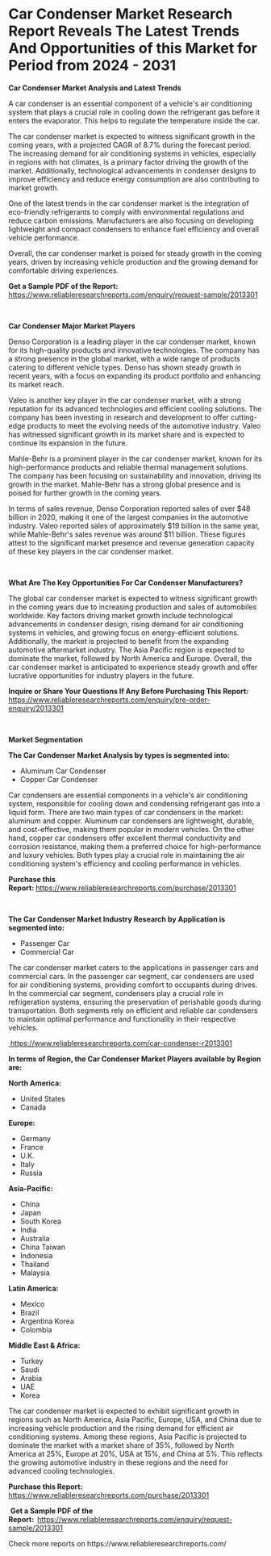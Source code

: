 <p><h1>Car Condenser Market Research Report Reveals The Latest Trends And Opportunities of this Market for Period from 2024 - 2031</h1></p><p><strong>Car Condenser Market Analysis and Latest Trends</strong></p>
<p><p>A car condenser is an essential component of a vehicle's air conditioning system that plays a crucial role in cooling down the refrigerant gas before it enters the evaporator. This helps to regulate the temperature inside the car.</p><p>The car condenser market is expected to witness significant growth in the coming years, with a projected CAGR of 8.7% during the forecast period. The increasing demand for air conditioning systems in vehicles, especially in regions with hot climates, is a primary factor driving the growth of the market. Additionally, technological advancements in condenser designs to improve efficiency and reduce energy consumption are also contributing to market growth.</p><p>One of the latest trends in the car condenser market is the integration of eco-friendly refrigerants to comply with environmental regulations and reduce carbon emissions. Manufacturers are also focusing on developing lightweight and compact condensers to enhance fuel efficiency and overall vehicle performance.</p><p>Overall, the car condenser market is poised for steady growth in the coming years, driven by increasing vehicle production and the growing demand for comfortable driving experiences.</p></p>
<p><strong>Get a Sample PDF of the Report:&nbsp;</strong> <a href="https://www.reliableresearchreports.com/enquiry/request-sample/2013301">https://www.reliableresearchreports.com/enquiry/request-sample/2013301</a></p>
<p>&nbsp;</p>
<p><strong>Car Condenser Major Market Players</strong></p>
<p><p>Denso Corporation is a leading player in the car condenser market, known for its high-quality products and innovative technologies. The company has a strong presence in the global market, with a wide range of products catering to different vehicle types. Denso has shown steady growth in recent years, with a focus on expanding its product portfolio and enhancing its market reach.</p><p>Valeo is another key player in the car condenser market, with a strong reputation for its advanced technologies and efficient cooling solutions. The company has been investing in research and development to offer cutting-edge products to meet the evolving needs of the automotive industry. Valeo has witnessed significant growth in its market share and is expected to continue its expansion in the future.</p><p>Mahle-Behr is a prominent player in the car condenser market, known for its high-performance products and reliable thermal management solutions. The company has been focusing on sustainability and innovation, driving its growth in the market. Mahle-Behr has a strong global presence and is poised for further growth in the coming years.</p><p>In terms of sales revenue, Denso Corporation reported sales of over $48 billion in 2020, making it one of the largest companies in the automotive industry. Valeo reported sales of approximately $19 billion in the same year, while Mahle-Behr's sales revenue was around $11 billion. These figures attest to the significant market presence and revenue generation capacity of these key players in the car condenser market.</p></p>
<p>&nbsp;</p>
<p><strong>What Are The Key Opportunities For Car Condenser Manufacturers?</strong></p>
<p><p>The global car condenser market is expected to witness significant growth in the coming years due to increasing production and sales of automobiles worldwide. Key factors driving market growth include technological advancements in condenser design, rising demand for air conditioning systems in vehicles, and growing focus on energy-efficient solutions. Additionally, the market is projected to benefit from the expanding automotive aftermarket industry. The Asia Pacific region is expected to dominate the market, followed by North America and Europe. Overall, the car condenser market is anticipated to experience steady growth and offer lucrative opportunities for industry players in the future.</p></p>
<p><strong>Inquire or Share Your Questions If Any Before Purchasing This Report:</strong> <a href="https://www.reliableresearchreports.com/enquiry/pre-order-enquiry/2013301">https://www.reliableresearchreports.com/enquiry/pre-order-enquiry/2013301</a></p>
<p>&nbsp;</p>
<p><strong>Market Segmentation</strong></p>
<p><strong>The Car Condenser Market Analysis by types is segmented into:</strong></p>
<p><ul><li>Aluminum Car Condenser</li><li>Copper Car Condenser</li></ul></p>
<p><p>Car condensers are essential components in a vehicle's air conditioning system, responsible for cooling down and condensing refrigerant gas into a liquid form. There are two main types of car condensers in the market: aluminum and copper. Aluminum car condensers are lightweight, durable, and cost-effective, making them popular in modern vehicles. On the other hand, copper car condensers offer excellent thermal conductivity and corrosion resistance, making them a preferred choice for high-performance and luxury vehicles. Both types play a crucial role in maintaining the air conditioning system's efficiency and cooling performance in vehicles.</p></p>
<p><strong>Purchase this Report:&nbsp;</strong><a href="https://www.reliableresearchreports.com/purchase/2013301">https://www.reliableresearchreports.com/purchase/2013301</a></p>
<p>&nbsp;</p>
<p><strong>The Car Condenser Market Industry Research by Application is segmented into:</strong></p>
<p><ul><li>Passenger Car</li><li>Commercial Car</li></ul></p>
<p><p>The car condenser market caters to the applications in passenger cars and commercial cars. In the passenger car segment, car condensers are used for air conditioning systems, providing comfort to occupants during drives. In the commercial car segment, condensers play a crucial role in refrigeration systems, ensuring the preservation of perishable goods during transportation. Both segments rely on efficient and reliable car condensers to maintain optimal performance and functionality in their respective vehicles.</p></p>
<p><a href="https://www.reliableresearchreports.com/car-condenser-r2013301">&nbsp;https://www.reliableresearchreports.com/car-condenser-r2013301</a></p>
<p><strong>In terms of Region, the Car Condenser Market Players available by Region are:</strong></p>
<p>
    <p> <strong> North America: </strong>
        <ul>
            <li>United States</li>
            <li>Canada</li>
        </ul>
        </p> 
    <p> <strong> Europe: </strong>
        <ul>
            <li>Germany</li>
            <li>France</li>
            <li>U.K.</li>
            <li>Italy</li>
            <li>Russia</li>
        </ul>
        </p> 
    <p> <strong> Asia-Pacific: </strong>
        <ul>
            <li>China</li>
            <li>Japan</li>
            <li>South Korea</li>
            <li>India</li>
            <li>Australia</li>
            <li>China Taiwan</li>
            <li>Indonesia</li>
            <li>Thailand</li>
            <li>Malaysia</li>
        </ul>
        </p> 
    <p> <strong> Latin America: </strong>
        <ul>
            <li>Mexico</li>
            <li>Brazil</li>
            <li>Argentina Korea</li>
            <li>Colombia</li>
        </ul>
        </p> 
    <p> <strong> Middle East & Africa: </strong>
        <ul>
            <li>Turkey</li>
            <li>Saudi</li>
            <li>Arabia</li>
            <li>UAE</li>
            <li>Korea</li>
        </ul>
    </p>
    </p>
<p><p>The car condenser market is expected to exhibit significant growth in regions such as North America, Asia Pacific, Europe, USA, and China due to increasing vehicle production and the rising demand for efficient air conditioning systems. Among these regions, Asia Pacific is projected to dominate the market with a market share of 35%, followed by North America at 25%, Europe at 20%, USA at 15%, and China at 5%. This reflects the growing automotive industry in these regions and the need for advanced cooling technologies.</p></p>
<p><strong>Purchase this Report: </strong><a href="https://www.reliableresearchreports.com/purchase/2013301">https://www.reliableresearchreports.com/purchase/2013301</a></p>
<p>&nbsp;<strong>Get a Sample PDF of the Report:&nbsp;&nbsp;</strong><a href="https://www.reliableresearchreports.com/enquiry/request-sample/2013301">https://www.reliableresearchreports.com/enquiry/request-sample/2013301</a></p>
<p><strong></strong></p>
<p>Check more reports on https://www.reliableresearchreports.com/</p>